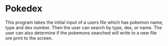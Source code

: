 # Pokedex
This program takes the initial input of a users file which has pokemon name, type and dex number.
Then the user can search by type, dex, or name. 
The user can also determine if the pokemons searched will write to a new file ore print to the screen.
